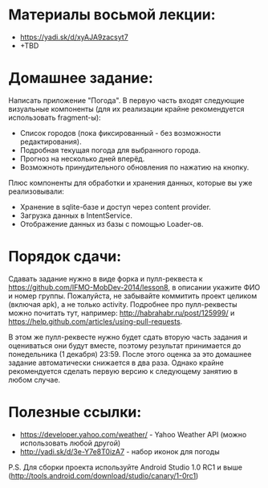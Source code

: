 Материалы восьмой лекции:
=======
 - https://yadi.sk/d/xyAJA9zacsyt7
 - +TBD

Домашнее задание:
=======
Написать приложение "Погода". В первую часть входят следующие визуальные компоненты (для их реализации крайне рекомендуется использовать fragment-ы):

 - Список городов (пока фиксированный - без возможности редактирования).
 - Подробная текущая погода для выбранного города.
 - Прогноз на несколько дней вперёд.
 - Возможноть принудительного обновления по нажатию на кнопку.

Плюс компоненты для обработки и хранения данных, которые вы уже реализовывали:

 - Хранение в sqlite-базе и доступ через content provider.
 - Загрузка данных в IntentService.
 - Отображение данных из базы с помощью Loader-ов.


Порядок сдачи:
=======
Сдавать задание нужно в виде форка и пулл-реквеста к https://github.com/IFMO-MobDev-2014/lesson8, в описании укажите ФИО и номер группы.
Пожалуйста, не забывайте коммитить проект целиком (включая apk), а не только activity.
Подробнее про пулл-реквесты можно почитать тут, например: http://habrahabr.ru/post/125999/ и https://help.github.com/articles/using-pull-requests.

В этом же пулл-реквесте нужно будет сдать вторую часть задания и оцениваться они будут вместе, поэтому результат принимается до понедельника (1 декабря) 23:59. После этого оценка за это домашнее задание автоматически снижается в два раза.
Однако крайне рекомендуется сделать первую версию к следующему занятию в любом случае.

Полезные ссылки:
=======
 - https://developer.yahoo.com/weather/ - Yahoo Weather API (можно использовать любой другой)
 - http://yadi.sk/d/3e-Y7e8T0izA7 - набор иконок для погоды

P.S. Для сборки проекта используйте Android Studio 1.0 RC1 и выше (http://tools.android.com/download/studio/canary/1-0rc1)
